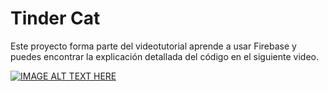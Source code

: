 # Tinder Cat

Este proyecto forma parte del videotutorial aprende a usar Firebase y puedes encontrar la explicación detallada del código en el siguiente video.


[![IMAGE ALT TEXT HERE](https://img.youtube.com/vi/DYuVHxTIR14/0.jpg)](https://www.youtube.com/watch?v=JTq4HvHx1dA)

